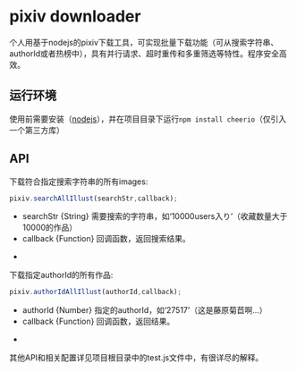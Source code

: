 # pixiv downloader

个人用基于nodejs的pixiv下载工具，可实现批量下载功能（可从搜索字符串、authorId或者热榜中），具有并行请求、超时重传和多重筛选等特性。程序安全高效。

## 运行环境

使用前需要安装（[nodejs](https://nodejs.org/en/)），并在项目目录下运行```npm install cheerio```（仅引入一个第三方库）

## API


下载符合指定搜索字符串的所有images:
```javascript
pixiv.searchAllIllust(searchStr,callback);
```
+ searchStr {String} 需要搜索的字符串，如‘10000users入り’（收藏数量大于10000的作品）
+ callback {Function} 回调函数，返回搜索结果。

-

下载指定authorId的所有作品:
```javascript
pixiv.authorIdAllIllust(authorId,callback);
```
+ authorId {Number} 指定的authorId，如‘27517’（这是藤原菊苣啊...）
+ callback {Function} 回调函数，返回结果。

-

其他API和相关配置详见项目根目录中的test.js文件中，有很详尽的解释。
